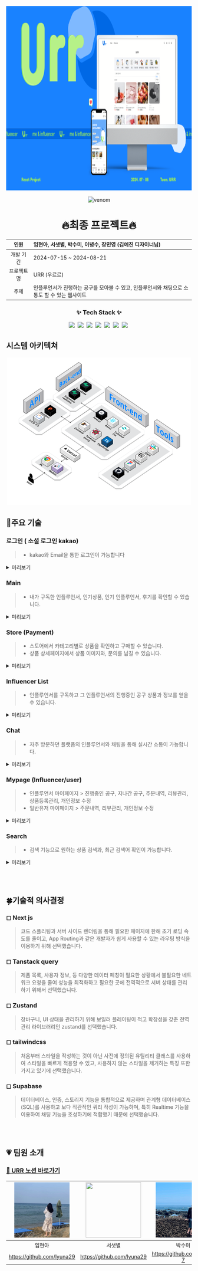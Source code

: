 
<img src="./readme-images/urr-Brochure-image 1.png"  width="100%" height="500"/>

<div align="center">

![venom](https://capsule-render.vercel.app/api?type=venom&height=200&text=URR&fontSize=70&color=0068E5&stroke=A1E06C&fontColor=A1E06C&strokeWidth=2)

</div>

<div align="center">
    
# 🔥최종 프로젝트🔥

</div>

<div align="center">
    
| 인원 | 임현아, 서샛별, 박수미, 이녕수, 장민영 (김예진 디자이너님)|
| :---: | :-- |
| 개발 기간 | 2024-07-15 ~ 2024-08-21 |
| 프로젝트 명 | URR (우르르) |
| 주제 | 인플루언서가 진행하는 공구를 모아볼 수 있고, 인플루언서와 채팅으로 소통도 할 수 있는 웹사이트 |


</div>

<h3 align="center">✨ Tech Stack ✨</h3>
<div align="center">
  <img src="https://img.shields.io/badge/typescript-007ACC.svg?style=for-the-badge&logo=typescript&logoColor=white" />&nbsp
  <img src="https://img.shields.io/badge/Next-black?style=for-the-badge&logo=next.js&logoColor=white" />&nbsp
  <img src="https://img.shields.io/badge/tailwindcss-1daabb.svg?style=for-the-badge&logo=tailwind-css&logoColor=white" />&nbsp 
  <img src="https://img.shields.io/badge/Supabase-3ECF8E?style=for-the-badge&logo=supabase&logoColor=white" />&nbsp
  <img src="https://img.shields.io/badge/vercel-%23000000.svg?style=for-the-badge&logo=vercel&logoColor=white" />&nbsp
  <img src="https://img.shields.io/badge/-React%20Query-FF4154?style=for-the-badge&logo=react%20query&logoColor=white" />&nbsp
  <img src="https://img.shields.io/badge/zustand-%23FF9900.svg?style=for-the-badge&logo=zustand&logoColor=white" />&nbsp
</div>

## 시스템 아키텍쳐
<div align="center">
    <img src="./readme-images/urr.png"  width="500" height="400"/>
</div>


<div>
    
## 📍주요 기술

</div>

### 로그인 ( 소셜 로그인 kakao)
> * kakao와 Email을 통한 로그인이 가능합니다
<details>
<summary>미리보기</summary>
<div markdown="1">

<img src="./readme-images/login2.png"  width="350" height="400"/>
<img src="./readme-images/login1.png"  width="650" height="400"/>

 <br>
</div>
</details>


### Main
> * 내가 구독한 인플루언서, 인기상품, 인기 인플루언서, 후기를 확인할 수 있습니다.

<details>
<summary>미리보기</summary>
<div markdown="1">

<img src="./readme-images/main1.png"  width="350" height="400"/>
<img src="./readme-images/main1-1.png"  width="650" height="400"/>

 <br>
</div>
</details>

### Store (Payment)
> * 스토어에서 카테고리별로 상품을 확인하고 구매할 수 있습니다.
> * 상품 상세페이지에서 상품 이미지와, 문의를 남길 수 있습니다.
<details>
<summary>미리보기</summary>
<div markdown="1">

<img src="./readme-images/store1-1.png"  width="350" height="400"/>
<img src="./readme-images/store1.png"  width="650" height="400"/>
<img src="./readme-images/store2-2.png"  width="350" height="450"/>
<img src="./readme-images/store2.png"  width="650" height="450"/>
<img src="./readme-images/store3-3.png"  width="350" height="450"/>
<img src="./readme-images/store3.png"  width="650" height="450"/>
<img src="./readme-images/store4-4.png"  width="350" height="450"/>
<img src="./readme-images/store4.png"  width="650" height="450"/>
<img src="./readme-images/store5-5.png"  width="350" height="450"/>
<img src="./readme-images/store5.png"  width="650" height="450"/>
 <br>
</div>
</details>


### Influencer List
> * 인플루언서를 구독하고 그 인플루언서의 진행중인 공구 상품과 정보를 얻을 수 있습니다.
<details>
<summary>미리보기</summary>
<div markdown="1">

<img src="./readme-images/inf1.png"  width="350" height="400"/>
<img src="./readme-images/inf1-1.png"  width="650" height="400"/>

 <br>
</div>
</details>


### Chat
> * 자주 방문하던 플랫폼의 인플루언서와 채팅을 통해 실시간 소통이 가능합니다.
<details>
<summary>미리보기</summary>
<div markdown="1">

<img src="./readme-images/chat1.png"  width="350" height="400"/>
<img src="./readme-images/chat1-1.png"  width="650" height="400"/>

 <br>
</div>
</details>


### Mypage (Influencer/user)
> * 인플루언서 마이페이지 > 진행중인 공구, 지나간 공구, 주문내역, 리뷰관리, 상품등록관리, 개인정보 수정
> * 일반유저 마이페이지 > 주문내역, 리뷰관리, 개인정보 수정
<details>
<summary>미리보기</summary>
<div markdown="1">

<img src="./readme-images/my1.png"  width="350" height="400"/>
<img src="./readme-images/my1-1.png"  width="650" height="400"/>
<img src="./readme-images/my2.png"  width="350" height="400"/>
<img src="./readme-images/my2-2.png"  width="650" height="400"/>
<img src="./readme-images/my3.png"  width="350" height="400"/>
<img src="./readme-images/my3-3.png"  width="650" height="400"/>

 <br>
</div>
</details>


### Search 
> * 검색 기능으로 원하는 상품 검색과, 최근 검색어 확인이 가능합니다.
<details>
<summary>미리보기</summary>
<div markdown="1">

<img src="./readme-images/search1-1.png"  width="350" height="400"/>
<img src="./readme-images/search1.png"  width="650" height="400"/>

 <br>
</div>
</details>


<br><br>


## 🍀기술적 의사결정

### ◻ Next js

> 코드 스플리팅과 서버 사이드 렌더링을 통해 필요한 페이지에 한해 초기 로딩 속도를 줄이고, App Routing과 같은 개발자가 쉽게 사용할 수 있는 라우팅 방식을 이용하기 위해 선택했습니다.


### ◻ Tanstack query

> 제품 목록, 사용자 정보, 등 다양한 데이터 페칭이 필요한 상황에서 불필요한 네트워크 요청을 줄여 성능을 최적화하고 필요한 곳에 전역적으로 서버 상태를 관리하기 위해서 선택했습니다.


### ◻ Zustand

> 장바구니, UI 상태을 관리하기 위해 보일러 플레이팅이 적고 확장성을 갖춘 전역 관리 라이브러리인 zustand를 선택했습니다.

### ◻ tailwindcss

> 처음부터 스타일을 작성하는 것이 아닌 사전에 정의된 유틸리티 클래스를 사용하여 스타일을 빠르게 적용할 수 있고, 사용하지 않는 스타일을 제거하는 특징 또한 가지고 있기에 선택했습니다.

### ◻ Supabase

> 데이터베이스, 인증, 스토리지 기능을 통합적으로 제공하며 관계형 데이터베이스(SQL)를 사용하고 보다 직관적인 쿼리 작성이 가능하며, 특히 Realtime 기능을 이용하여 채팅 기능을 조성하기에 적합했기 때문에 선택했습니다.     


<br><br>






## 💗 팀원 소개

### [👊 URR 노션 바로가기](https://teamsparta.notion.site/WRR-A04-d95d10d04cc341c5aee98df647ed2646)


<div align="center">

| <img src="./readme-images/lyuna29.jpeg"  width="150" height="150"/> | <img src="./lyuna29.jpeg"  width="150" height="150"/> | <img src="./readme-images/sumi.jpg"  width="150" height="150"/> | <img src="./readme-images/min.png"  width="150" height="150"/> | <img src="./readme-images/nyeong.png"  width="150" height="150"/> |
| :---: | :---: | :---: | :---: | :---: |
|임현아|서샛별|박수미|장민영|이녕수|
|https://github.com/lyuna29|https://github.com/lyuna29|https://github.com/sumii-7 |https://github.com/mini-woong |https://github.com/LEE-NS|


</div>
